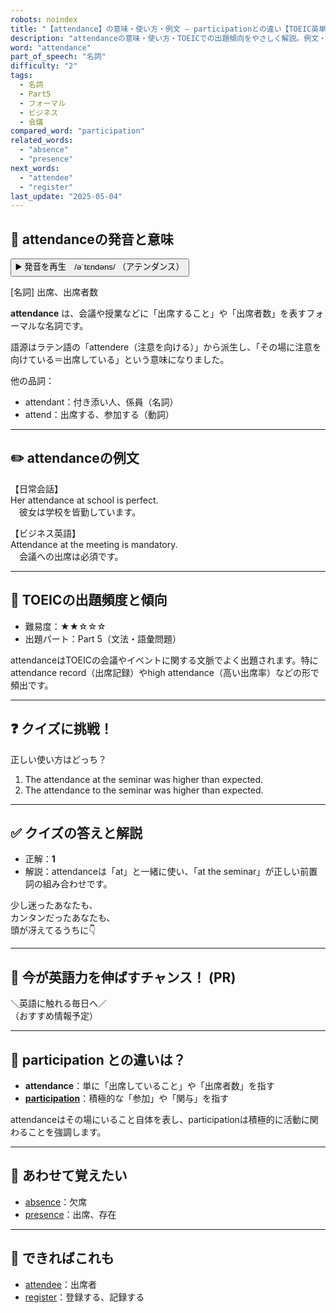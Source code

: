 ```yaml
---
robots: noindex
title: "【attendance】の意味・使い方・例文 ― participationとの違い【TOEIC英単語】"
description: "attendanceの意味・使い方・TOEICでの出題傾向をやさしく解説。例文・クイズ付きでparticipationとの違いもわかりやすく学べます。"
word: "attendance"
part_of_speech: "名詞"
difficulty: "2"
tags:
  - 名詞
  - Part5
  - フォーマル
  - ビジネス
  - 会議
compared_word: "participation"
related_words:
  - "absence"
  - "presence"
next_words:
  - "attendee"
  - "register"
last_update: "2025-05-04"
---
```


## 🔰 attendanceの発音と意味

<button class="play-audio" onclick="playTTS('attendance')">
  <span class="play-audio-main">
    ▶️ 発音を再生　/əˈtɛndəns/
  </span>
  <span class="play-audio-sub">
    （アテンダンス）
  </span>
</button>

[名詞] 出席、出席者数

**attendance** は、会議や授業などに「出席すること」や「出席者数」を表すフォーマルな名詞です。

語源はラテン語の「attendere（注意を向ける）」から派生し、「その場に注意を向けている＝出席している」という意味になりました。

他の品詞：  
- attendant：付き添い人、係員（名詞）
- attend：出席する、参加する（動詞）

---

## ✏️ attendanceの例文

【日常会話】  
Her attendance at school is perfect.  
　彼女は学校を皆勤しています。

【ビジネス英語】  
Attendance at the meeting is mandatory.  
　会議への出席は必須です。

---

## 🎯 TOEICの出題頻度と傾向

- 難易度：★★☆☆☆
- 出題パート：Part 5（文法・語彙問題）

attendanceはTOEICの会議やイベントに関する文脈でよく出題されます。特にattendance record（出席記録）やhigh attendance（高い出席率）などの形で頻出です。

---

## ❓ クイズに挑戦！

正しい使い方はどっち？

1. The attendance at the seminar was higher than expected.  
2. The attendance to the seminar was higher than expected.

---

## ✅ クイズの答えと解説

- 正解：**1**
- 解説：attendanceは「at」と一緒に使い、「at the seminar」が正しい前置詞の組み合わせです。

少し迷ったあなたも、  
カンタンだったあなたも、  
頭が冴えてるうちに👇️

---

## 🚀 今が英語力を伸ばすチャンス！ (PR)

<div class="info-center">
＼英語に触れる毎日へ／<br>  
（おすすめ情報予定）
</div>

---

## 🤔  participation との違いは？

- **attendance**：単に「出席していること」や「出席者数」を指す
- **[participation](/word/participation/)**：積極的な「参加」や「関与」を指す

attendanceはその場にいること自体を表し、participationは積極的に活動に関わることを強調します。

---

## 🧩 あわせて覚えたい

- [absence](/word/absence/)：欠席
- [presence](/word/presence/)：出席、存在

---

## 📖 できればこれも

- [attendee](/word/attendee/)：出席者
- [register](/word/register/)：登録する、記録する

<!-- cvid: aid08_bid34 -->
